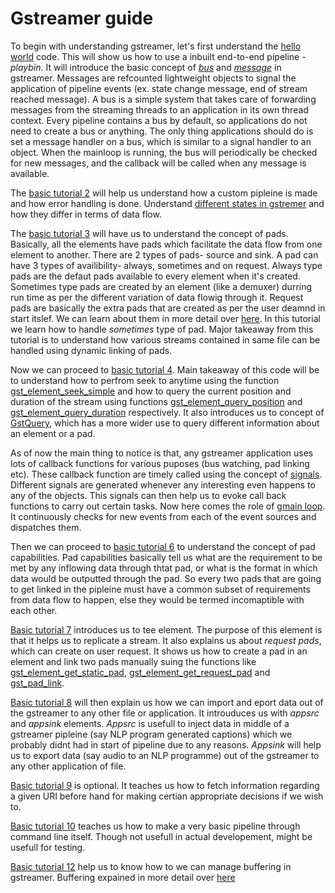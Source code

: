 # Gstreamer guide

To begin with understanding gstreamer, let's first understand the [hello world](https://gstreamer.freedesktop.org/documentation/tutorials/basic/hello-world.html?gi-language=c) code. This will show us how to use a inbuilt end-to-end pipeline - *playbin*. It will introduce the basic concept of [*bus*](https://gstreamer.freedesktop.org/documentation/application-development/basics/bus.html?gi-language=c) and [*message*](https://gstreamer.freedesktop.org/documentation/additional/design/messages.html?gi-language=c) in gstreamer. Messages are refcounted lightweight objects to signal the application of pipeline events (ex. state change message, end of stream reached message). A bus is a simple system that takes care of forwarding messages from the streaming threads to an application in its own thread context. Every pipeline contains a bus by default, so applications do not need to create a bus or anything. The only thing applications should do is set a message handler on a bus, which is similar to a signal handler to an object. When the mainloop is running, the bus will periodically be checked for new messages, and the callback will be called when any message is available.

   The [basic tutorial 2](https://gstreamer.freedesktop.org/documentation/tutorials/basic/concepts.html?gi-language=c) will help us understand how a custom pipleine is made and how error handling is done. Understand [different states in gstremer](https://gstreamer.freedesktop.org/documentation/plugin-development/basics/states.html?gi-language=c) and how they differ in terms of data flow.
   
   The [basic tutorial 3](https://gstreamer.freedesktop.org/documentation/tutorials/basic/dynamic-pipelines.html?gi-language=c) will have us to understand the concept of pads. Basically, all the elements have pads which facilitate the data flow from one element to another. There are 2 types of pads- source and sink. A pad can have 3 types of availibility- always, sometimes and on request. Always type pads are the defaut pads available to every element when it's created. Sometimes type pads are created by an element (like a demuxer) durring run time as per the different variation of data flowig through it. Request pads are basically the extra pads that are created as per the user deamnd in start itslef. We can learn about them in more detail over [here](https://gstreamer.freedesktop.org/documentation/application-development/basics/pads.html?gi-language=c). In this tutorial we learn how to handle *sometimes* type of pad.  Major takeaway from this tutorial is to understand how various streams contained in same file can be handled using dynamic linking of pads.
   
   Now we can proceed to [basic tutorial 4](https://gstreamer.freedesktop.org/documentation/tutorials/basic/time-management.html?gi-language=c). Main takeaway of this code will be to understand how to perfrom seek to anytime using the function [gst_element_seek_simple](https://gstreamer.freedesktop.org/documentation/gstreamer/gstelement.html?gi-language=c#gst_element_seek_simple) and how to query the current position and duration of the stream using functions [gst_element_query_position](https://gstreamer.freedesktop.org/documentation/gstreamer/gstelement.html?gi-language=c#gst_element_query_position) and [gst_element_query_duration](https://gstreamer.freedesktop.org/documentation/gstreamer/gstelement.html?gi-language=c#gst_element_query_duration) respectively. It also introduces us to concept of [GstQuery](https://gstreamer.freedesktop.org/documentation/gstreamer/gstquery.html?gi-language=c), which has a more wider use to query different information about an element or a pad. 
   
   As of now the main thing to notice is that, any gstreamer application uses lots of callback functions for various puposes (bus watching, pad linking etc). These callback function are timely called using the concept of [signals](https://gstreamer.freedesktop.org/documentation/plugin-development/basics/signals.html?gi-language=c). Different signals are generated whenever any interesting even happens to any of the objects. This signals can then help us to evoke call back functions to carry out certain tasks. Now here comes the role of [gmain loop](https://www.freedesktop.org/software/gstreamer-sdk/data/docs/latest/glib/glib-The-Main-Event-Loop.html). It continuously checks for new events from each of the event sources and dispatches them.
   
   Then we can proceed to [basic tutorial 6](https://gstreamer.freedesktop.org/documentation/tutorials/basic/media-formats-and-pad-capabilities.html?gi-language=c) to understand the concept of pad capabilities. Pad capabilities basically tell us what are the requirement to be met by any inflowing data through thtat pad, or what is the format in which data would be outputted through the pad. So every two pads that are going to get linked in the pipleine must have a common subset of requirements from data flow to happen, else they would be termed incomaptible with each other.
   
   [Basic tutorial 7](https://gstreamer.freedesktop.org/documentation/tutorials/basic/multithreading-and-pad-availability.html?gi-language=c) introduces us to tee element. The purpose of this element is that it helps us to replicate a stream. It also explains us about *request pads*, which can create on user request. It shows us how to create a pad in an element and link two pads manually suing the functions like [gst_element_get_static_pad](https://gstreamer.freedesktop.org/documentation/gstreamer/gstelement.html?gi-language=c#gst_element_get_static_pad), [gst_element_get_request_pad](https://gstreamer.freedesktop.org/documentation/gstreamer/gstelement.html?gi-language=c#gst_element_get_request_pad) and [gst_pad_link](https://gstreamer.freedesktop.org/documentation/gstreamer/gstpad.html?gi-language=c#gst_pad_link).
  
   [Basic tutorial 8](https://gstreamer.freedesktop.org/documentation/tutorials/basic/short-cutting-the-pipeline.html?gi-language=c) will then explain us how we can import and eport data out of the gstreamer to any other file or application. It introuduces us with *appsrc* and *appsink* elements. *Appsrc* is usefull to inject data in middle of a gstreamer pipleine (say NLP program generated captions) which we probably didnt had in start of pipeline due to any reasons. *Appsink* will help us to export data (say audio to an NLP programme) out of the gstreamer to any other application of file.
   
   [Basic tutorial 9](https://gstreamer.freedesktop.org/documentation/tutorials/basic/media-information-gathering.html?gi-language=c) is optional. It teaches us how to fetch information regarding a given URI before hand for making certian appropriate decisions if we wish to.
    
   [Basic tutorial 10](https://gstreamer.freedesktop.org/documentation/tutorials/basic/gstreamer-tools.html?gi-language=c) teaches us how to make a very basic pipeline through command line itself. Though not usefull in actual developement, might be usefull for testing.
    
   [Basic tutorial 12](https://gstreamer.freedesktop.org/documentation/tutorials/basic/streaming.html?gi-language=c) help us to know how to we can manage buffering in gstreamer. Buffering expained in more detail over [here](https://gstreamer.freedesktop.org/documentation/application-development/advanced/buffering.html?gi-language=cgstreamer%20buufering)
   
